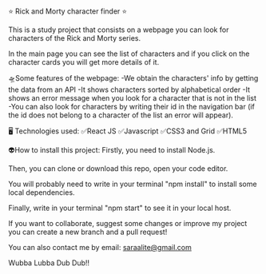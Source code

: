 ⭐ Rick and Morty character finder ⭐

This is a study project that consists on a webpage you can look for characters of the Rick and Morty series. 

In the main page you can see the list of characters and if you click on the character cards you will get more details of it.


🛸Some features of the webpage:
-We obtain the characters' info by getting the data from an API
-It shows characters sorted by alphabetical order
-It shows an error message when you look for a character that is not in the list
-You can also look for characters by writing their id in the navigation bar (if the id does not belong to a character of the list an error will appear).

🖥 Technologies used:
✅React JS
✅Javascript
✅CSS3 and Grid
✅HTML5

👽How to install this project:
Firstly, you need to install Node.js.

Then, you can clone or download this repo, open your code editor.

You will probably need to write in your terminal "npm install" to install some local dependencies.

Finally, write in your terminal "npm start" to see it in your local host.

If you want to collaborate, suggest some changes or improve my project you can create a new branch and a pull request!

You can also contact me by email: saraalite@gmail.com



Wubba Lubba Dub Dub!! 
